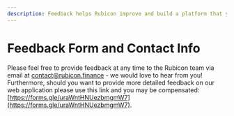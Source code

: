 ```yaml
---
description: Feedback helps Rubicon improve and build a platform that you want to use
---
```


# Feedback Form and Contact Info

Please feel free to provide feedback at any time to the Rubicon team via email at contact@rubicon.finance - we would love to hear from you! Furthermore, should you want to provide more detailed feedback on our web application please use this link and you may be compensated: [https://forms.gle/uraWntHNUezbmgmW7](https://forms.gle/uraWntHNUezbmgmW7). 

